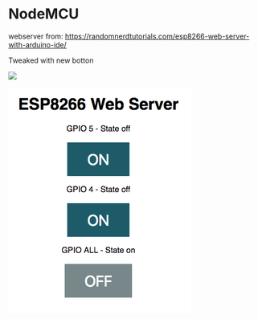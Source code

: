 # NodeMCU

webserver from: https://randomnerdtutorials.com/esp8266-web-server-with-arduino-ide/<br>

Tweaked with new botton<br>

<img src="https://github.com/larsgimse/NodeMCU/blob/master/2xLED_NodeMCU.jpg hight=300"><br>


<img src="https://github.com/larsgimse/NodeMCU/blob/master/webserver1.png">
